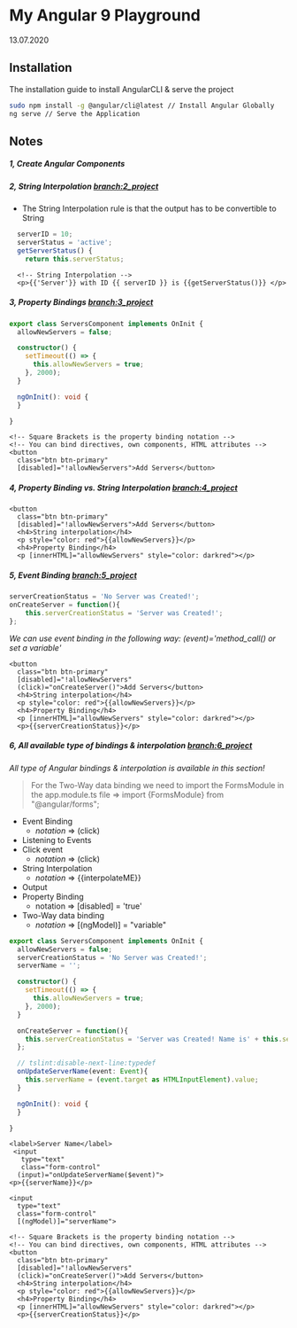 # My Angular 9 Playground

13.07.2020

## Installation

The installation guide to install AngularCLI & serve the project  

```bash
sudo npm install -g @angular/cli@latest // Install Angular Globally
ng serve // Serve the Application
```

## Notes
##### 1, Create Angular Components

##### 2, String Interpolation [branch:2_project](//github.com/biroa/Angular-9-Playground/tree/2_project)

* The String Interpolation rule is that the output has to be convertible to String
```typescript
  serverID = 10;
  serverStatus = 'active';
  getServerStatus() {
    return this.serverStatus;
```
```angular2html
  <!-- String Interpolation -->
  <p>{{'Server'}} with ID {{ serverID }} is {{getServerStatus()}} </p>
```

##### 3, Property Bindings [branch:3_project](//github.com/biroa/Angular-9-Playground/tree/3_project)

```typescript
export class ServersComponent implements OnInit {
  allowNewServers = false;

  constructor() {
    setTimeout(() => {
      this.allowNewServers = true;
    }, 2000);
  }

  ngOnInit(): void {
  }

}
```

```angular2html
<!-- Square Brackets is the property binding notation -->
<!-- You can bind directives, own components, HTML attributes -->
<button
  class="btn btn-primary"
  [disabled]="!allowNewServers">Add Servers</button>
```

##### 4, Property Binding vs. String Interpolation [branch:4_project](//github.com/biroa/Angular-9-Playground/tree/4_project)

```angular2html
<button
  class="btn btn-primary"
  [disabled]="!allowNewServers">Add Servers</button>
  <h4>String interpolation</h4>
  <p style="color: red">{{allowNewServers}}</p>
  <h4>Property Binding</h4>
  <p [innerHTML]="allowNewServers" style="color: darkred"></p>
```

##### 5, Event Binding [branch:5_project](//github.com/biroa/Angular-9-Playground/tree/5_project)
    
```typescript
serverCreationStatus = 'No Server was Created!';
onCreateServer = function(){
    this.serverCreationStatus = 'Server was Created!';
};
```

  _We can use event binding in the following way: (event)='method_call() or set a variable'_

```angular2html
<button
  class="btn btn-primary"
  [disabled]="!allowNewServers"
  (click)="onCreateServer()">Add Servers</button>
  <h4>String interpolation</h4>
  <p style="color: red">{{allowNewServers}}</p>
  <h4>Property Binding</h4>
  <p [innerHTML]="allowNewServers" style="color: darkred"></p>
  <p>{{serverCreationStatus}}</p>
```

##### 6, All available type of bindings & interpolation [branch:6_project](//github.com/biroa/Angular-9-Playground/tree/6_project)

  _All type of Angular bindings & interpolation is available in this section!_
  
  > For the Two-Way data binding we need to import the FormsModule in the app.module.ts file =>
  > import {FormsModule} from "@angular/forms"; 
  
  * Event Binding 
    * _notation_ => (click)
  * Listening to Events
  * Click event
    * _notation_ => (click)
  * String Interpolation
    * _notation_ => {{interpolateME}}
  * Output
  * Property Binding
    * notation => [disabled] = 'true' 
  * Two-Way data binding
    * _notation_ => [(ngModel)] = "variable"



```typescript
export class ServersComponent implements OnInit {
  allowNewServers = false;
  serverCreationStatus = 'No Server was Created!';
  serverName = '';

  constructor() {
    setTimeout(() => {
      this.allowNewServers = true;
    }, 2000);
  }

  onCreateServer = function(){
    this.serverCreationStatus = 'Server was Created! Name is' + this.serverName;
  };

  // tslint:disable-next-line:typedef
  onUpdateServerName(event: Event){
    this.serverName = (event.target as HTMLInputElement).value;
  }

  ngOnInit(): void {
  }

}
```


```angular2html
<label>Server Name</label>
 <input
   type="text"
   class="form-control"
  (input)="onUpdateServerName($event)">
<p>{{serverName}}</p>

<input
  type="text"
  class="form-control"
  [(ngModel)]="serverName">

<!-- Square Brackets is the property binding notation -->
<!-- You can bind directives, own components, HTML attributes -->
<button
  class="btn btn-primary"
  [disabled]="!allowNewServers"
  (click)="onCreateServer()">Add Servers</button>
  <h4>String interpolation</h4>
  <p style="color: red">{{allowNewServers}}</p>
  <h4>Property Binding</h4>
  <p [innerHTML]="allowNewServers" style="color: darkred"></p>
  <p>{{serverCreationStatus}}</p>
```